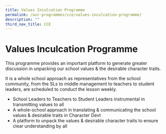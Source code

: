 ```yaml
---
title: Values Inculcation Programme
permalink: /our-programmes/cce/values-inculcation-programme/
description: ""
third_nav_title: CCE
---
```

# **Values Inculcation Programme**

This programme provides an important platform to generate greater discussion in unpacking our school values & the desirable character traits.

It is a whole school approach as representatives from the school community, from the SLs to middle management to teachers to student leaders, are scheduled to conduct the lesson weekly.

*   School Leaders to Teachers to Student Leaders instrumental in transmitting values to all
*   A whole-school approach in translating & communicating the school values & desirable traits in Character Devt
*   A platform to unpack the values & desirable character traits to ensure clear understanding by all
